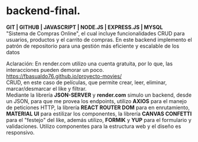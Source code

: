 # backend-final.
**GIT | GITHUB | JAVASCRIPT | NODE.JS | EXPRESS.JS | MYSQL**  
"Sistema de Compras Online", el cual incluye funcionalidades CRUD para usuarios, productos y el carrito de compras. En este backend implemento el patrón de repositorio para una gestión más eficiente y escalable de los datos





Aclaración: En render.com utilizo una cuenta gratuita, por lo que, las interacciones pueden demorar un poco.  
https://fbasualdo76.github.io/proyecto-movies/  
CRUD, en este caso de películas, que permite crear, leer, eliminar, marcar/desmarcar el like y filtrar.  
Mediante la librería **JSON-SERVER** y **render.com** simulo un backend, desde un JSON, para que me provea los endpoints, 
utilizo **AXIOS** para el manejo de peticiones HTTP, la librería **REACT ROUTER DOM** para en enrutamiento, **MATERIAL UI** para estilizar los componentes, 
la librería **CANVAS CONFETTI** para el "festejo" del like, además utilizo, **FORMIK** y **YUP** para el formulario y validaciones. Utilizo 
componentes para la estructura web y el diseño es responsivo.
